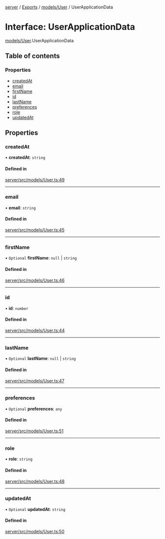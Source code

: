 [server](../README.md) / [Exports](../modules.md) / [models/User](../modules/models_User.md) / UserApplicationData

# Interface: UserApplicationData

[models/User](../modules/models_User.md).UserApplicationData

## Table of contents

### Properties

- [createdAt](models_User.UserApplicationData.md#createdat)
- [email](models_User.UserApplicationData.md#email)
- [firstName](models_User.UserApplicationData.md#firstname)
- [id](models_User.UserApplicationData.md#id)
- [lastName](models_User.UserApplicationData.md#lastname)
- [preferences](models_User.UserApplicationData.md#preferences)
- [role](models_User.UserApplicationData.md#role)
- [updatedAt](models_User.UserApplicationData.md#updatedat)

## Properties

### createdAt

• **createdAt**: `string`

#### Defined in

[server/src/models/User.ts:49](https://github.com/niklas-joh/french-learning-platform/blob/f88c80a984d39a715bd427891d156cc94cff3831/server/src/models/User.ts#L49)

___

### email

• **email**: `string`

#### Defined in

[server/src/models/User.ts:45](https://github.com/niklas-joh/french-learning-platform/blob/f88c80a984d39a715bd427891d156cc94cff3831/server/src/models/User.ts#L45)

___

### firstName

• `Optional` **firstName**: ``null`` \| `string`

#### Defined in

[server/src/models/User.ts:46](https://github.com/niklas-joh/french-learning-platform/blob/f88c80a984d39a715bd427891d156cc94cff3831/server/src/models/User.ts#L46)

___

### id

• **id**: `number`

#### Defined in

[server/src/models/User.ts:44](https://github.com/niklas-joh/french-learning-platform/blob/f88c80a984d39a715bd427891d156cc94cff3831/server/src/models/User.ts#L44)

___

### lastName

• `Optional` **lastName**: ``null`` \| `string`

#### Defined in

[server/src/models/User.ts:47](https://github.com/niklas-joh/french-learning-platform/blob/f88c80a984d39a715bd427891d156cc94cff3831/server/src/models/User.ts#L47)

___

### preferences

• `Optional` **preferences**: `any`

#### Defined in

[server/src/models/User.ts:51](https://github.com/niklas-joh/french-learning-platform/blob/f88c80a984d39a715bd427891d156cc94cff3831/server/src/models/User.ts#L51)

___

### role

• **role**: `string`

#### Defined in

[server/src/models/User.ts:48](https://github.com/niklas-joh/french-learning-platform/blob/f88c80a984d39a715bd427891d156cc94cff3831/server/src/models/User.ts#L48)

___

### updatedAt

• `Optional` **updatedAt**: `string`

#### Defined in

[server/src/models/User.ts:50](https://github.com/niklas-joh/french-learning-platform/blob/f88c80a984d39a715bd427891d156cc94cff3831/server/src/models/User.ts#L50)
